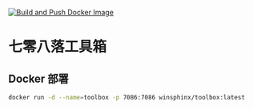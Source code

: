 [![Build and Push Docker Image](https://github.com/winsphinx/toolbox/actions/workflows/docker.yml/badge.svg)](https://github.com/winsphinx/toolbox/actions/workflows/docker.yml)

# 七零八落工具箱

## Docker 部署

```sh
docker run -d --name=toolbox -p 7086:7086 winsphinx/toolbox:latest
```
